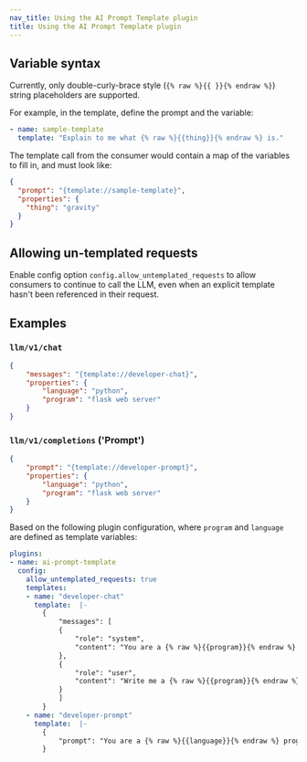 ```yaml
---
nav_title: Using the AI Prompt Template plugin
title: Using the AI Prompt Template plugin
---
```


## Variable syntax

Currently, only double-curly-brace style (`{% raw %}{{ }}{% endraw %}`) string placeholders are supported.

For example, in the template, define the prompt and the variable:

```yaml
- name: sample-template
  template: "Explain to me what {% raw %}{{thing}}{% endraw %} is."
```

The template call from the consumer would contain a map of the variables to fill in, and must look like:

```json
{
  "prompt": "{template://sample-template}",
  "properties": {
    "thing": "gravity"
  }
}
```

## Allowing un-templated requests

Enable config option `config.allow_untemplated_requests` to allow consumers to continue to call the LLM, even when an explicit template
hasn't been referenced in their request.

## Examples

### `llm/v1/chat`

```json
{
	"messages": "{template://developer-chat}",
	"properties": {
		"language": "python",
		"program": "flask web server"
	}
}
```

### `llm/v1/completions` ('Prompt')

```json
{
	"prompt": "{template://developer-prompt}",
	"properties": {
		"language": "python",
		"program": "flask web server"
	}
}
```

Based on the following plugin configuration, where `program` and `language` are defined as template variables:

```yaml
plugins:
- name: ai-prompt-template
  config:
    allow_untemplated_requests: true
    templates:
    - name: "developer-chat"
      template:  |-
        {
            "messages": [
            {
                "role": "system",
                "content": "You are a {% raw %}{{program}}{% endraw %} expert, in {% raw %}{{language}}{% endraw %} programming language."
            },
            {
                "role": "user",
                "content": "Write me a {% raw %}{{program}}{% endraw %} program."
            }
            ]
        }
    - name: "developer-prompt"
      template:  |-
        {
            "prompt": "You are a {% raw %}{{language}}{% endraw %} programming language expert. Write me a {% raw %}{{program}}{% endraw %} program."
        }
```
